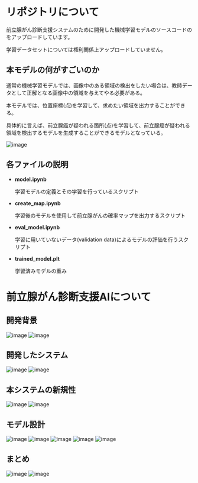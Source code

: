 # リポジトリについて
前立腺がん診断支援システムのために開発した機械学習モデルのソースコードのをアップロードしています。

学習データセットについては権利関係上アップロードしていません。

## 本モデルの何がすごいのか

通常の機械学習モデルでは、画像中のある領域の検出をしたい場合は、教師データとして正解となる画像中の領域を与えてやる必要がある。

本モデルでは、位置座標(点)を学習して、求めたい領域を出力することができる。

具体的に言えば、前立腺癌が疑われる箇所(点)を学習して、前立腺癌が疑われる領域を検出するモデルを生成することができるモデルとなっている。

![image](https://user-images.githubusercontent.com/89577008/192118974-75329cb6-8fe7-414c-a53b-620493d53309.png)

## 各ファイルの説明
* __model.ipynb__

    学習モデルの定義とその学習を行っているスクリプト
* __create_map.ipynb__

    学習後のモデルを使用して前立腺がんの確率マップを出力するスクリプト

* __eval_model.ipynb__

    学習に用いていないデータ(validation data)によるモデルの評価を行うスクリプト

* __trained_model.plt__

    学習済みモデルの重み

# 前立腺がん診断支援AIについて
## 開発背景
![image](https://user-images.githubusercontent.com/89577008/192114457-e647a4d7-b6cf-4044-ac11-36ff30042e86.png)
![image](https://user-images.githubusercontent.com/89577008/192114761-6e926109-6e62-4ac7-892e-ffaf13951ea0.png)
## 開発したシステム
![image](https://user-images.githubusercontent.com/89577008/192114550-09a48f43-8ef7-46df-a5d3-d4146d2c6a33.png)
![image](https://user-images.githubusercontent.com/89577008/192114555-2612b63d-6b5a-4fc9-9eb9-cfa236cafe29.png)
## 本システムの新規性
![image](https://user-images.githubusercontent.com/89577008/192114603-3d337f72-3706-49e4-9680-92ede71ff945.png)
![image](https://user-images.githubusercontent.com/89577008/192114606-84240991-e2d9-4e56-89a0-ec86572abeb2.png)
## モデル設計
![image](https://user-images.githubusercontent.com/89577008/192114612-bef8275d-a6f7-4ab7-919f-1150d6c9f790.png)
![image](https://user-images.githubusercontent.com/89577008/192114620-fc60b34e-2cde-4228-ba62-2d37f603b432.png)
![image](https://user-images.githubusercontent.com/89577008/192114627-af51a11c-625b-43bd-bd60-27a7e5850c3a.png)
![image](https://user-images.githubusercontent.com/89577008/192114639-24d575c3-4dca-487f-85d2-b07dee8b2d89.png)
![image](https://user-images.githubusercontent.com/89577008/192114646-c89a7c93-adef-4535-a0a7-615e6f898e31.png)
## まとめ
![image](https://user-images.githubusercontent.com/89577008/192114661-97a1084f-6bd9-4d34-96f5-9cc88ca87c4d.png)
![image](https://user-images.githubusercontent.com/89577008/192114730-f2457b3e-e483-4fde-80fd-036f2bf251cd.png)
